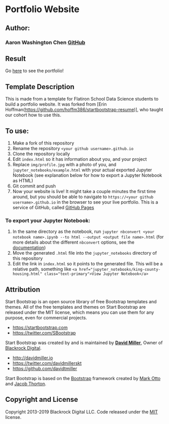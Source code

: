 # Portfolio Website
## Author:
### Aaron Washington Chen [GitHub](https://github.com/AaronWChen)


## Result
Go [here](https://aaronwchen.github.io/) to see the portfolio!


## Template Description
This is made from a template for Flatiron School Data Science students to build a portfolio website. It was forked from [Erin Hoffman(https://github.com/hoffm386/startbootstrap-resume)], who taught our cohort how to use this.


## To use:
1. Make a fork of this repository
2. Rename the repository `<your github username>.github.io`
3. Clone the repository locally
4. Edit `index.html` so it has information about you, and your project
5. Replace `img/profile.jpg` with a photo of you, and `jupyter_notebooks/example.html` with your actual exported Jupyter Notebook (see explanation below for how to export a Jupyter Notebook as HTML)
6. Git commit and push
7. Now your website is live!  It might take a couple minutes the first time around, but you should be able to navigate to `https://<your github username>.github.io` in the browser to see your live portfolio.  This is a service of GitHub, called [GitHub Pages](https://help.github.com/en/articles/what-is-github-pages)


### To export your Jupyter Notebook:
1. In the same directory as the notebook, run `jupyter nbconvert <your notebook name>.ipynb --to html --output <output file name>.html` (for more details about the different `nbconvert` options, see the [documentation](https://nbconvert.readthedocs.io/en/latest/usage.html))
2. Move the generated `.html` file into the `jupyter_notebooks` directory of this repository
3. Edit the link in `index.html` so it points to the generated file.  This will be a relative path, something like `<a href="jupyter_notebooks/king-county-housing.html" class="text-primary">View Jupyter Notebook</a>`


## Attribution

Start Bootstrap is an open source library of free Bootstrap templates and themes. All of the free templates and themes on Start Bootstrap are released under the MIT license, which means you can use them for any purpose, even for commercial projects.

* https://startbootstrap.com
* https://twitter.com/SBootstrap

Start Bootstrap was created by and is maintained by **[David Miller](http://davidmiller.io/)**, Owner of [Blackrock Digital](http://blackrockdigital.io/).

* http://davidmiller.io
* https://twitter.com/davidmillerskt
* https://github.com/davidtmiller

Start Bootstrap is based on the [Bootstrap](http://getbootstrap.com/) framework created by [Mark Otto](https://twitter.com/mdo) and [Jacob Thorton](https://twitter.com/fat).


## Copyright and License

Copyright 2013-2019 Blackrock Digital LLC. Code released under the [MIT](https://github.com/BlackrockDigital/startbootstrap-resume/blob/gh-pages/LICENSE) license.
